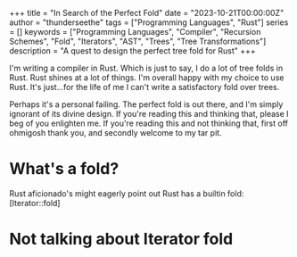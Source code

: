 +++
title = "In Search of the Perfect Fold"
date = "2023-10-21T00:00:00Z"
author = "thunderseethe"
tags = ["Programming Languages", "Rust"]
series = []
keywords = ["Programming Languages", "Compiler", "Recursion Schemes", "Fold", "Iterators", "AST", "Trees", "Tree Transformations"]
description = "A quest to design the perfect tree fold for Rust"
+++

I'm writing a compiler in Rust.
Which is just to say, I do a lot of tree folds in Rust.
Rust shines at a lot of things.
I'm overall happy with my choice to use Rust.
It's just...for the life of me I can't write a satisfactory fold over trees.

Perhaps it's a personal failing.
The perfect fold is out there, and I'm simply ignorant of its divine design.
If you're reading this and thinking that, please I beg of you enlighten me.
If you're reading this and not thinking that, first off ohmigosh thank you, and secondly welcome to my tar pit.

# What's a fold?

Rust aficionado's might eagerly point out Rust has a builtin fold: [Iterator::fold]

# Not talking about Iterator fold
